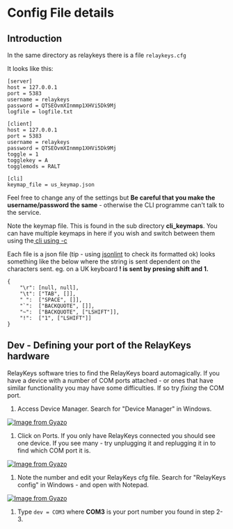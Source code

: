 # Config File details

## Introduction

In the same directory as relaykeys there is a file `relaykeys.cfg`

It looks like this:

```
[server]
host = 127.0.0.1
port = 5383
username = relaykeys
password = QTSEOvmXInmmp1XHVi5Dk9Mj
logfile = logfile.txt

[client]
host = 127.0.0.1
port = 5383
username = relaykeys
password = QTSEOvmXInmmp1XHVi5Dk9Mj
toggle = 1
togglekey = A
togglemods = RALT

[cli]
keymap_file = us_keymap.json
```

Feel free to change any of the settings but **Be careful that you make the username/password the same** - otherwise the CLI programme can't talk to the service.

Note the keymap file. This is found in the sub directory **cli\_keymaps**. You can have multiple keymaps in here if you wish and switch between them using the[ cli using -c](../using-relaykeys/relaykeys-cli.md#defining-a-keymap-c)

Each file is a json file (tip - using [jsonlint](https://jsonlint.com) to check its formatted ok) looks something like the below where the string is sent dependent on the characters sent. eg. on a UK keyboard **! is sent by presing shift and 1.**

```
{
    "\r": [null, null],
    "\t": ["TAB", []],
    " ":  ["SPACE", []],
    "`":  ["BACKQUOTE", []],
    "~":  ["BACKQUOTE", ["LSHIFT"]],
    "!":  ["1", ["LSHIFT"]]
}
```

## Dev - Defining your port of the RelayKeys hardware

RelayKeys software tries to find the RelayKeys board automagically. If you have a device with a number of COM ports attached - or ones that have similar functionality you may have some difficulties. If so try _fixing_ the COM port.

1. Access Device Manager. Search for "Device Manager" in Windows.

[![Image from Gyazo](https://i.gyazo.com/0b327be4a6ad9ea569da378e1f1d7a1a.gif)](https://gyazo.com/0b327be4a6ad9ea569da378e1f1d7a1a)

1. Click on Ports. If you only have RelayKeys connected you should see one device. If you see many - try unplugging it and replugging it in to find which COM port it is.

[![Image from Gyazo](https://i.gyazo.com/0b327be4a6ad9ea569da378e1f1d7a1a.gif)](https://gyazo.com/0b327be4a6ad9ea569da378e1f1d7a1a)

1. Note the number and edit your RelayKeys cfg file. Search for "RelayKeys config" in Windows - and open with Notepad.

[![Image from Gyazo](https://i.gyazo.com/427603ca7c287942ad92ccd823c0f64d.gif)](https://gyazo.com/427603ca7c287942ad92ccd823c0f64d)

1. Type `dev = COM3` where **COM3** is your port number you found in step 2-3.
